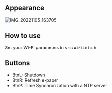 ## Appearance
![IMG_20221105_163705](https://user-images.githubusercontent.com/4799519/200128424-397dfd12-9ea7-4c3d-87c1-4214c5911f77.jpg)

## How to use
Set your Wi-Fi parameters in `src/WiFiInfo.h`

## Buttons
- BtnL: Shutdown
- BtnR: Refresh e-paper
- BtnP: Time Synchronization with a NTP server

